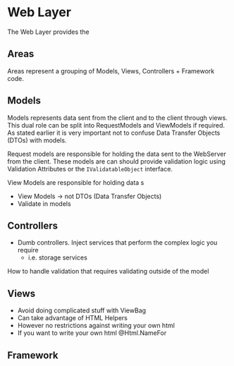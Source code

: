 # Web Layer
The Web Layer provides the 

## Areas
Areas represent a grouping of Models, Views, Controllers + Framework code.

## Models
Models represents data sent from the client and to the client through views. This dual role can be split into RequestModels and ViewModels if required. As stated earlier it is very important not to confuse Data Transfer Objects (DTOs) with models.

Request models are responsible for holding the data sent to the WebServer from the client. These models are can should provide validation logic using Validation Attributes or the `IValidatableObject` interface.

View Models are responsible for holding data s

* View Models -> not DTOs (Data Transfer Objects)
* Validate in models

## Controllers
* Dumb controllers. Inject services that perform the complex logic you require
  * i.e. storage services


How to handle validation that requires validating outside of the model

## Views
* Avoid doing complicated stuff with ViewBag
* Can take advantage of HTML Helpers
* However no restrictions against writing your own html
* If you want to write your own html @Html.NameFor

## Framework
